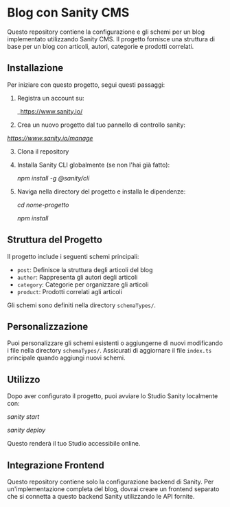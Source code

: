 # Blog con Sanity CMS

Questo repository contiene la configurazione e gli schemi per un blog implementato utilizzando Sanity CMS. Il progetto fornisce una struttura di base per un blog con articoli, autori, categorie e prodotti correlati.

## Installazione

Per iniziare con questo progetto, segui questi passaggi:

1. Registra un account su: 

   _https://www.sanity.io/

2.  Crea un nuovo progetto dal tuo pannello di controllo sanity:

   _https://www.sanity.io/manage_
   
3. Clona il repository

4. Installa Sanity CLI globalmente (se non l'hai già fatto): 

     _npm install -g @sanity/cli_

5. Naviga nella directory del progetto e installa le dipendenze:

     _cd nome-progetto_
   
     _npm install_  


## Struttura del Progetto

Il progetto include i seguenti schemi principali:

- `post`: Definisce la struttura degli articoli del blog
- `author`: Rappresenta gli autori degli articoli
- `category`: Categorie per organizzare gli articoli
- `product`: Prodotti correlati agli articoli

Gli schemi sono definiti nella directory `schemaTypes/`.

## Personalizzazione

Puoi personalizzare gli schemi esistenti o aggiungerne di nuovi modificando i file nella directory `schemaTypes/`. Assicurati di aggiornare il file `index.ts` principale quando aggiungi nuovi schemi.

## Utilizzo

Dopo aver configurato il progetto, puoi avviare lo Studio Sanity localmente con:

  _sanity start_

  _sanity deploy_

Questo renderà il tuo Studio accessibile online.

## Integrazione Frontend

Questo repository contiene solo la configurazione backend di Sanity. Per un'implementazione completa del blog, dovrai creare un frontend separato che si connetta a questo backend Sanity utilizzando le API fornite.
